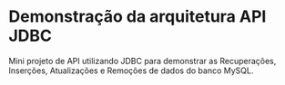 # Demonstração da arquitetura API JDBC

 Mini projeto de API utilizando JDBC para demonstrar as Recuperações, Inserções, Atualizações e Remoções de dados do banco MySQL.
